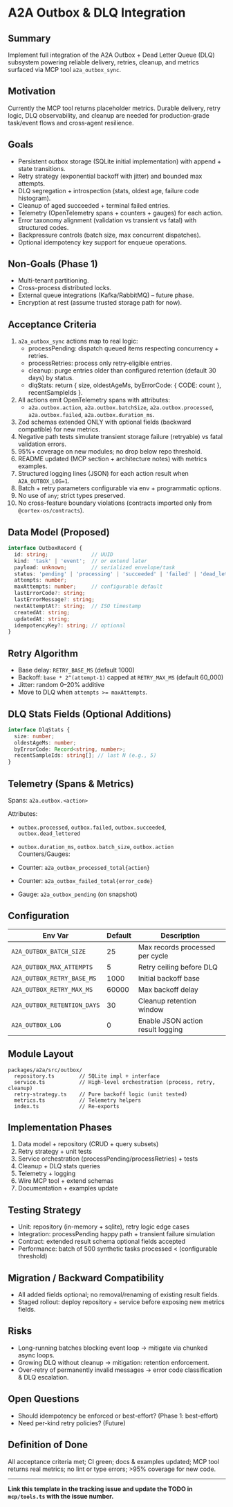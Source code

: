 # A2A Outbox & DLQ Integration

## Summary

Implement full integration of the A2A Outbox + Dead Letter Queue (DLQ)
subsystem powering reliable delivery, retries, cleanup, and metrics surfaced
via MCP tool `a2a_outbox_sync`.

## Motivation

Currently the MCP tool returns placeholder metrics. Durable delivery, retry
logic, DLQ observability, and cleanup are needed for production‑grade
task/event flows and cross‑agent resilience.

## Goals

- Persistent outbox storage (SQLite initial implementation) with append + state transitions.
- Retry strategy (exponential backoff with jitter) and bounded max attempts.
- DLQ segregation + introspection (stats, oldest age, failure code histogram).
- Cleanup of aged succeeded + terminal failed entries.
- Telemetry (OpenTelemetry spans + counters + gauges) for each action.
- Error taxonomy alignment (validation vs transient vs fatal) with structured codes.
- Backpressure controls (batch size, max concurrent dispatches).
- Optional idempotency key support for enqueue operations.

## Non-Goals (Phase 1)

- Multi-tenant partitioning.
- Cross-process distributed locks.
- External queue integrations (Kafka/RabbitMQ) – future phase.
- Encryption at rest (assume trusted storage path for now).

## Acceptance Criteria

1. `a2a_outbox_sync` actions map to real logic:
   - processPending: dispatch queued items respecting concurrency + retries.
   - processRetries: process only retry‑eligible entries.
   - cleanup: purge entries older than configured retention (default 30 days)
     by status.
   - dlqStats: return { size, oldestAgeMs, byErrorCode: { CODE: count },
     recentSampleIds }.
2. All actions emit OpenTelemetry spans with attributes:
   - `a2a.outbox.action`, `a2a.outbox.batchSize`, `a2a.outbox.processed`, `a2a.outbox.failed`, `a2a.outbox.duration_ms`.
3. Zod schemas extended ONLY with optional fields (backward compatible) for new metrics.
4. Negative path tests simulate transient storage failure (retryable) vs fatal validation errors.
5. 95%+ coverage on new modules; no drop below repo threshold.
6. README updated (MCP section + architecture notes) with metrics examples.
7. Structured logging lines (JSON) for each action result when `A2A_OUTBOX_LOG=1`.
8. Batch + retry parameters configurable via env + programmatic options.
9. No use of `any`; strict types preserved.
10. No cross-feature boundary violations (contracts imported only from `@cortex-os/contracts`).

## Data Model (Proposed)

```ts
interface OutboxRecord {
  id: string;              // UUID
  kind: 'task' | 'event';  // or extend later
  payload: unknown;        // serialized envelope/task
  status: 'pending' | 'processing' | 'succeeded' | 'failed' | 'dead_lettered';
  attempts: number;
  maxAttempts: number;     // configurable default
  lastErrorCode?: string;
  lastErrorMessage?: string;
  nextAttemptAt?: string;  // ISO timestamp
  createdAt: string;
  updatedAt: string;
  idempotencyKey?: string; // optional
}
```

## Retry Algorithm

- Base delay: `RETRY_BASE_MS` (default 1000)
- Backoff: `base * 2^(attempt-1)` capped at `RETRY_MAX_MS` (default 60_000)
- Jitter: random 0–20% additive
- Move to DLQ when `attempts >= maxAttempts`.

## DLQ Stats Fields (Optional Additions)

```ts
interface DlqStats {
  size: number;
  oldestAgeMs: number;
  byErrorCode: Record<string, number>;
  recentSampleIds: string[]; // last N (e.g., 5)
}
```

## Telemetry (Spans & Metrics)

Spans: `a2a.outbox.<action>`

Attributes:

- `outbox.processed`, `outbox.failed`, `outbox.succeeded`, `outbox.dead_lettered`
- `outbox.duration_ms`, `outbox.batch_size`, `outbox.action`
Counters/Gauges:

- Counter: `a2a_outbox_processed_total{action}`
- Counter: `a2a_outbox_failed_total{error_code}`
- Gauge: `a2a_outbox_pending` (on snapshot)

## Configuration

| Env Var | Default | Description |
| ------ | ------- | ----------- |
| `A2A_OUTBOX_BATCH_SIZE` | 25 | Max records processed per cycle |
| `A2A_OUTBOX_MAX_ATTEMPTS` | 5 | Retry ceiling before DLQ |
| `A2A_OUTBOX_RETRY_BASE_MS` | 1000 | Initial backoff base |
| `A2A_OUTBOX_RETRY_MAX_MS` | 60000 | Max backoff delay |
| `A2A_OUTBOX_RETENTION_DAYS` | 30 | Cleanup retention window |
| `A2A_OUTBOX_LOG` | 0 | Enable JSON action result logging |

## Module Layout

```
packages/a2a/src/outbox/
  repository.ts        // SQLite impl + interface
  service.ts           // High-level orchestration (process, retry, cleanup)
  retry-strategy.ts    // Pure backoff logic (unit tested)
  metrics.ts           // Telemetry helpers
  index.ts             // Re-exports
```

## Implementation Phases

1. Data model + repository (CRUD + query subsets)
2. Retry strategy + unit tests
3. Service orchestration (processPending/processRetries) + tests
4. Cleanup + DLQ stats queries
5. Telemetry + logging
6. Wire MCP tool + extend schemas
7. Documentation + examples update

## Testing Strategy

- Unit: repository (in-memory + sqlite), retry logic edge cases
- Integration: processPending happy path + transient failure simulation
- Contract: extended result schema optional fields accepted
- Performance: batch of 500 synthetic tasks processed < (configurable threshold)

## Migration / Backward Compatibility

- All added fields optional; no removal/renaming of existing result fields.
- Staged rollout: deploy repository + service before exposing new metrics fields.

## Risks

- Long-running batches blocking event loop → mitigate via chunked async loops.
- Growing DLQ without cleanup → mitigation: retention enforcement.
- Over-retry of permanently invalid messages → error code classification & DLQ escalation.

## Open Questions

- Should idempotency be enforced or best-effort? (Phase 1: best-effort)
- Need per-kind retry policies? (Future)

## Definition of Done

All acceptance criteria met; CI green; docs & examples updated; MCP tool
returns real metrics; no lint or type errors; >95% coverage for new code.

---
**Link this template in the tracking issue and update the TODO in `mcp/tools.ts` with the issue number.**
